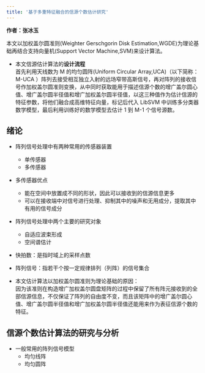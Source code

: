 ```yaml
---
title: '基于多重特征融合的信源个数估计研究'
---
```


**作者：张冰玉**  

本文以加权盖尔圆准则(Weighter Gerschgorin Disk Estimation,WGDE)为理论基础再结合支持向量机(Support Vector Machine,SVM)来设计算法。

- 本文信源估计算法的**设计流程**  
首先利用天线数为 M 的均匀圆阵(Uniform Circular Array,UCA)（以下简称： M-UCA ）阵列去接受相互独立入射的远场窄带高斯信号，再对阵列的接收信号作加权盖尔圆准则变换，从中同时获取能用于描述信源个数的增广盖尔圆心值、增广盖尔圆半径值和增广加权盖尔圆半径值，以这三种值作为估计信源的特征参数，将他们融合成高维特征向量，标记后代入 LibSVM 中训练多分类器数学模型，最后利用训练好的数学模型去估计 1 到 M-1 个信号源数。


## 绪论

- 阵列信号处理中有两种常用的传感器装置
    - 单传感器
    - 多传感器

- 多传感器优点
    - 能在空间中放置成不同的形状，因此可以接收到的信源信息更多
    - 可以在接收端中对信号进行处理、抑制其中的噪声和无用成分，提取其中有用的信号成分

- 阵列信号处理中两个主要的研究对象
    - 自适应波束形成
    - 空间谱估计

- 快拍数：是指时域上的采样点数
- 阵列信号：指若干个按一定规律排列（列阵）的信号集合

- 本文估计算法以加权盖尔圆准则为理论基础的原因：  
因为该准则在构造增广加权盖尔圆盘矩阵的过程中保留了所有阵元接收到的全部信源信息，不仅保证了阵列的自由度不变，而且该矩阵中的增广盖尔圆心值、增广盖尔圆半径值和增广加权盖尔圆半径值还能用来作为表征信源个数的特征。


## 信源个数估计算法的研究与分析

- 一般常用的阵列信号模型
    - 均匀线阵
    - 均匀圆阵

